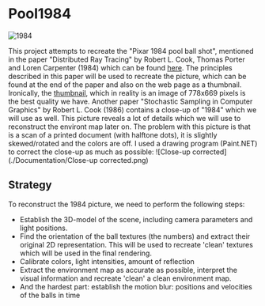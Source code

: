 Pool1984
========

![1984](http://graphics.pixar.com/library/DistributedRayTracing/thumbNail.png)

This project attempts to recreate the "Pixar 1984 pool ball shot", mentioned in the paper "Distributed
Ray Tracing" by Robert L. Cook, Thomas Porter and Loren Carpenter (1984) which can be found [here](https://graphics.pixar.com/library/DistributedRayTracing/). The principles described in this paper will be used to recreate the picture, 
which can be found at the end of the paper and also on the web page as a thumbnail. Ironically, the
[thumbnail](http://graphics.pixar.com/library/DistributedRayTracing/thumbNail.png), which in reality is an image of 778x669 pixels is the best quality we have.
Another paper "Stochastic Sampling in Computer Graphics" by Robert L. Cook (1986) contains a close-up 
of "1984" which we will use as well. This picture reveals a lot of details which we will use
to reconstruct the environt map later on. The problem with this picture is that is a scan of a printed
document (with halftone dots), it is slightly skewed/rotated and the colors are off. I used a drawing
program (Paint.NET) to correct the close-up as much as possible:
![Close-up corrected](./Documentation/Close-up corrected.png)

Strategy
--------
To reconstruct the 1984 picture, we need to perform the following steps:
* Establish the 3D-model of the scene, including camera parameters and light positions.
* Find the orientation of the ball textures (the numbers) and extract their original 2D representation.
This will be used to recreate 'clean' textures which will be used in the final rendering.
* Calibrate colors, light intensities, amount of reflection
* Extract the environment map as accurate as possible, interpret the visual information and recreate
'clean' a clean environment map.
* And the hardest part: establish the motion blur: positions and velocities of the balls in time





